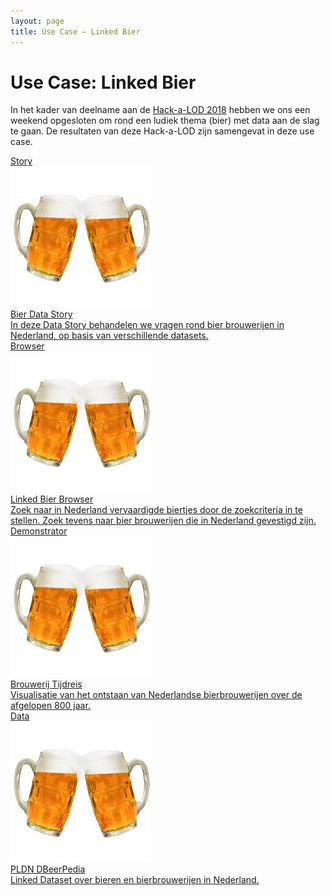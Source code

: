 ```yaml
---
layout: page
title: Use Case ― Linked Bier
---
```

# Use Case: Linked Bier

In het kader van deelname aan de [Hack-a-LOD 2018](http://hackalod.com/index.php/over-hack-a-lod/) hebben we ons een weekend opgesloten om rond een ludiek thema (bier) met data aan de slag te gaan.  De resultaten van deze Hack-a-LOD zijn samengevat in deze use case.

<div class="cards-wrapper">
  <a href="/stories/bier/">
    <div class="card">
      <div class="card-type">Story</div>
      <img class="card-image" src="/assets/images/bier.jpg" alt="Bier pullen">
      <div class="card-title">Bier Data Story</div>
      <div class="card-description">In deze Data Story behandelen we vragen rond bier brouwerijen in Nederland, op basis van verschillende datasets.</div>
    </div>
  </a>
  <a href="/browsers/dbeerpedia/">
    <div class="card">
      <div class="card-type">Browser</div>
      <img class="card-image" src="/assets/images/bier.jpg" alt="Bier pullen">
      <div class="card-title">Linked Bier Browser</div>
      <div class="card-description">Zoek naar in Nederland vervaardigde biertjes door de zoekcriteria in te stellen.  Zoek tevens naar bier brouwerijen die in Nederland gevestigd zijn.</div>
    </div>
  </a>
  <a href="/demonstrators/brouwerij-tijdreis/">
    <div class="card">
      <div class="card-type">Demonstrator</div>
      <img class="card-image" src="/assets/images/bier.jpg" alt="Bier pullen">
      <div class="card-title">Brouwerij Tijdreis</div>
      <div class="card-description">Visualisatie van het ontstaan van Nederlandse bierbrouwerijen over de afgelopen 800 jaar.</div>
    </div>
  </a>
  <a href="https://data.pldn.nl/pldn/bier">
    <div class="card">
      <div class="card-type">Data</div>
      <img class="card-image" src="/assets/images/bier.jpg" alt="Bier pullen">
      <div class="card-title">PLDN DBeerPedia</div>
      <div class="card-description">Linked Dataset over bieren en bierbrouwerijen in Nederland.</div>
    </div>
  </a>
</div>
